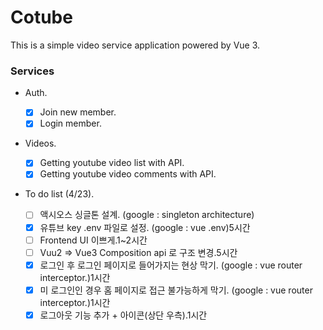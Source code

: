 # Cotube

This is a simple video service application powered by Vue 3.

### Services

- Auth.

  - [x] Join new member.
  - [x] Login member.

- Videos.

  - [x] Getting youtube video list with API.
  - [x] Getting youtube video comments with API.

- To do list (4/23).
  <!-- @/ 상대경로 사용법 물어보기-->
  - [ ] 액시오스 싱글톤 설계. (google : singleton architecture)
  - [x] 유튜브 key .env 파일로 설정. (google : vue .env)5시간
  - [ ] Frontend UI 이쁘게.1~2시간
  - [ ] Vuu2 => Vue3 Composition api 로 구조 변경.5시간
  - [x] 로그인 후 로그인 페이지로 들어가지는 현상 막기. (google : vue router interceptor.)1시간
  - [x] 미 로그인인 경우 홈 페이지로 접근 불가능하게 막기. (google : vue router interceptor.)1시간
  - [x] 로그아웃 기능 추가 + 아이콘(상단 우측).1시간
